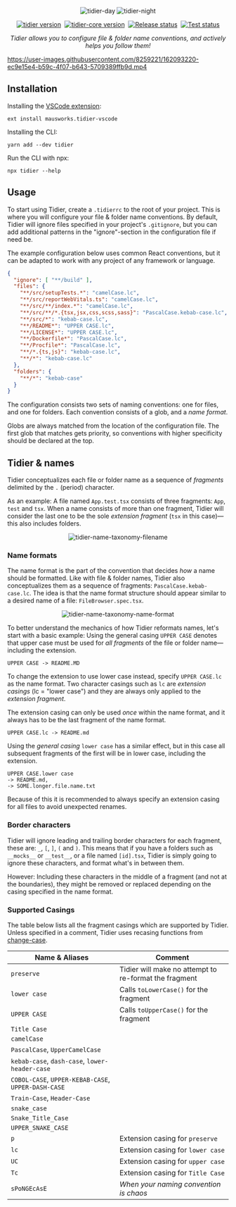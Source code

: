
<div align="center">

![tidier-day](https://user-images.githubusercontent.com/8259221/162104589-ab22ecd7-cc6f-4886-bcf0-cf897ef427e3.png#gh-light-mode-only)
![tidier-night](https://user-images.githubusercontent.com/8259221/162104591-325e0c1a-52fd-4369-a992-809dea865df4.png#gh-dark-mode-only)

</div>

<div align="center">

[![tidier version](https://img.shields.io/npm/v/tidier?logo=npm&label=tidier)](https://www.npmjs.com/package/tidier)&nbsp;
[![tidier-core version](https://img.shields.io/npm/v/tidier-core?logo=npm&label=tidier-core)](https://www.npmjs.com/package/tidier-core)&nbsp;
[![Release status](https://img.shields.io/github/workflow/status/mausworks/tidier/release?event=push&logoColor=ffffff&logo=github-actions&label=Release)](https://github.com/mausworks/tidier/actions/workflows/release.yml)&nbsp;
[![Test status](https://img.shields.io/github/workflow/status/mausworks/tidier/release?event=push&logoColor=ffffff&logo=github-actions&label=Tests)](https://github.com/mausworks/tidier/actions/workflows/test.yml)

</div>

<div align="center">

_Tidier allows you to configure file & folder name conventions,
and actively helps you follow them!_

</div>

https://user-images.githubusercontent.com/8259221/162093220-ec9e15e4-b59c-4f07-b643-5709389ffb9d.mp4

## Installation

Installing the [VSCode extension](https://marketplace.visualstudio.com/items?itemName=mausworks.tidier-vscode):

```plaintext
ext install mausworks.tidier-vscode
```

Installing the CLI:

```shellscript
yarn add --dev tidier
```

Run the CLI with npx:

```shellscript
npx tidier --help
```

## Usage

To start using Tidier, create a `.tidierrc` to the root of your project.
This is where you will configure your file & folder name conventions.
By default, Tidier will ignore files specified in your project's `.gitignore`,
but you can add additional patterns in the "ignore"-section in the configuration file if need be.

The example configuration below uses common React conventions,
but it can be adapted to work with any project of any framework or language.

```json
{
  "ignore": [ "**/build" ],
  "files": {
    "**/src/setupTests.*": "camelCase.lc",
    "**/src/reportWebVitals.ts": "camelCase.lc",
    "**/src/**/index.*": "camelCase.lc",
    "**/src/**/*.{tsx,jsx,css,scss,sass}": "PascalCase.kebab-case.lc",
    "**/src/*": "kebab-case.lc",
    "**/README*": "UPPER CASE.lc",
    "**/LICENSE*": "UPPER CASE.lc",
    "**/Dockerfile*": "PascalCase.lc",
    "**/Procfile*": "PascalCase.lc",
    "**/*.{ts,js}": "kebab-case.lc",
    "**/*": "kebab-case.lc"
  },
  "folders": {
    "**/*": "kebab-case"
  }
}
```

The configuration consists two sets of naming conventions: one for files, and one for folders.
Each convention consists of a glob, and a _name format_.

Globs are always matched from the location of the configuration file. 
The first glob that matches gets priority, so conventions with higher specificity should be declared at the top.

## Tidier & names

Tidier conceptualizes each file or folder name as a sequence of _fragments_ delimited by the `.` (period) character.

As an example: A file named `App.test.tsx` consists of three fragments: `App`, `test` and `tsx`.
When a name consists of more than one fragment, Tidier will consider the last one 
to be the sole _extension fragment_ (`tsx` in this case)—this also includes folders.

<div align="center">

![tidier-name-taxonomy-filename](https://user-images.githubusercontent.com/8259221/162204030-90f0f90a-40cc-451e-b958-9978c746566a.png)

</div>

### Name formats

The name format is the part of the convention that decides _how_ a name should be formatted.
Like with file & folder names, Tidier also conceptualizes them as a sequence of fragments: `PascalCase.kebab-case.lc`.
The idea is that the name format structure should appear similar to a desired name of a file: `FileBrowser.spec.tsx`.

<div align="center">

![tidier-name-taxonomy-name-format](https://user-images.githubusercontent.com/8259221/162204028-4b426e6a-0a4d-46a5-9cef-e21590d51719.png)

</div>

To better understand the mechanics of how Tidier reformats names, let's start with a basic example:
Using the general casing `UPPER CASE` denotes that upper case
must be used for _all fragments_ of the file or folder name—including the extension.

```
UPPER CASE -> README.MD
```

To change the extension to use lower case instead, specify `UPPER CASE.lc` as the name format. 
Two character casings such as `lc` are _extension casings_ (lc = "lower case") 
and they are always only applied to the _extension fragment_.

The extension casing can only be used _once_ within the name format,
and it always has to be the last fragment of the name format.

```
UPPER CASE.lc -> README.md
```

Using the _general casing_ `lower case` has a similar effect,
but in this case all subsequent fragments of the first will be in lower case, including the extension.

```
UPPER CASE.lower case 
-> README.md, 
-> SOME.longer.file.name.txt
```

Because of this it is recommended to always specify an extension casing for all files
to avoid unexpected renames.

### Border characters

Tidier will ignore leading and trailing border characters for each fragment, these are: `_`, `[`, `]`, `(` and `)`.
This means that if you have a folders such as `__mocks__`  or `__test__`, or a file named `[id].tsx`,
Tidier is simply going to ignore these characters, and format what's in between them.

However: Including these characters in the middle of a fragment (and not at the boundaries),
they might be removed or replaced depending on the casing specified in the name format.

### Supported Casings

The table below lists all the fragment casings which are supported by Tidier.
Unless specified in a comment, Tidier uses recasing functions from [change-case](https://github.com/blakeembrey/change-case).

| Name & Aliases                                      | Comment                                               |
|-----------------------------------------------------|-------------------------------------------------------|
| `preserve`                                          | Tidier will make no attempt to re-format the fragment |
| `lower case`                                        | Calls `toLowerCase()` for the fragment                |
| `UPPER CASE`                                        | Calls `toUpperCase()` for the fragment                |
| `Title Case`                                        |                                                       |
| `camelCase`                                         |                                                       |
| `PascalCase`, `UpperCamelCase`                      |                                                       |
| `kebab-case`, `dash-case`, `lower-header-case`      |                                                       |
| `COBOL-CASE`, `UPPER-KEBAB-CASE`, `UPPER-DASH-CASE` |                                                       |
| `Train-Case`, `Header-Case`                         |                                                       |
| `snake_case`                                        |                                                       |
| `Snake_Title_Case`                                  |                                                       |
| `UPPER_SNAKE_CASE`                                  |                                                       |
| `p`                                                 | Extension casing for `preserve`                       |
| `lc`                                                | Extension casing for `lower case`                     |
| `UC`                                                | Extension casing for `upper case`                     |
| `Tc`                                                | Extension casing for `Title Case`                     |
| `sPoNGEcAsE`                                        | _When your naming convention is chaos_                |
